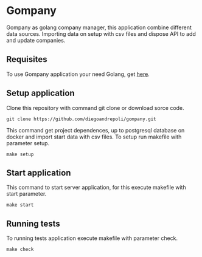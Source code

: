 # Gompany
Gompany as golang company manager, this application combine different data sources. Importing data on setup with csv files and dispose API to add and update companies.

## Requisites
To use Gompany application your need Golang, get [here](https://golang.org/dl/).

## Setup application
Clone this repository with command git clone or download sorce code.

```console
git clone https://github.com/diegoandrepoli/gompany.git
```
This command get project dependences, up to postgresql database on docker and import start data with csv files. To setup run makefile with parameter setup.

```console
make setup
```

## Start application
This command to start server application, for this execute makefile with start parameter.

```console
make start
```

## Running tests
To running tests application execute makefile with parameter check.

```console
make check
```

